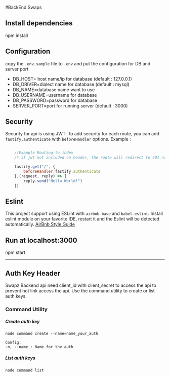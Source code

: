 #BackEnd Swaps 

## Install dependencies
npm install

## Configuration
copy the `.env.sample` file to `.env` and put the configuration for DB and server port

- DB_HOST= host name/ip for database (default : 127.0.0.1)
- DB_DRIVER=dialect name for database (default : mysql)
- DB_NAME=database name want to use
- DB_USERNAME=username for database
- DB_PASSWORD=password for database
- SERVER_PORT=port for running server (default : 3000)

## Security
Security for api is using JWT. To add security for each route, you can add `fastify.authenticate` with `beforeHandler` options. Example : 

```Javascript

    //Example Routing to index
    /* if jwt not included on header, the route will redirect to 401 not authorized, else will print Hello World! */

    fastify.get("/", {
        beforeHandler:fastify.authenticate
    },(request, reply) => {
        reply.send("Hello World!")
    })

```
## Eslint
This project support using ESLint with `airbnb-base` and `babel-eslint`. Install eslint module on your favorite IDE, restart it and the Eslint will be detected automatically. [AirBnb Style Guide](https://github.com/airbnb/javascript)


## Run at localhost:3000
npm start

------

## Auth Key Header
Swapz Backend api need client_id with client_secret to access the api to prevent hot link access the api. Use the command utility to create or list auth keys.

### Command Utility
##### Create auth key
```console
node command create --name=name_your_auth

Config: 
-n, --name : Name for the auth
```

##### List auth keys
```console
node command list
```
